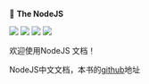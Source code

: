 :whale:   **The NodeJS**

[![](https://img.shields.io/github/issues/0532/nodejs.svg)](https://github.com/0532/nodejs/issues) [![](https://img.shields.io/github/forks/0532/nodejs.svg)](https://github.com/0532/nodejs/network) [![](https://img.shields.io/github/stars/0532/nodejs.svg)](https://github.com/0532/nodejs/stargazers) [![](https://img.shields.io/github/release/0532/nodejs.svg)](https://github.com/0532/nodejs/releases)

欢迎使用NodeJS 文档！

NodeJS中文文档，本书的[github](https://github.com/0532/nodejs)地址
